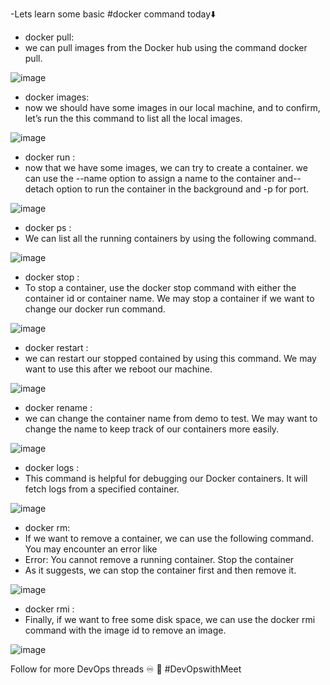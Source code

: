 -Lets learn some basic #docker command today⬇️

- docker pull:
- we can pull images from the Docker hub using the command docker pull.

![image](https://user-images.githubusercontent.com/32546363/211553235-d7398591-3806-4aab-8ca7-ca7396356be5.png)

- docker images:
- now we should have some images in our local machine, and to confirm, let’s run the this command to list all the local images. 

![image](https://user-images.githubusercontent.com/32546363/211553371-764992d8-3d5c-4ada-8052-fa37440d8a95.png)

- docker run :
- now that we have some images, we can try to create a container. we can use the --name option to assign a name to the container and--detach option to run the container in the background and -p for port.

![image](https://user-images.githubusercontent.com/32546363/211553457-1d1702df-b1af-464e-a7da-e0ed4cad5e4f.png)

- docker ps :
- We can list all the running containers by using the following command.

![image](https://user-images.githubusercontent.com/32546363/211553549-c6a2fe51-59e0-455e-ae79-df6f6766683a.png)

- docker stop :
- To stop a container, use the docker stop command with either the container id or container name. We may stop a container if we want to change our docker run command.

![image](https://user-images.githubusercontent.com/32546363/211553639-c37f30a1-5cda-4c76-97bf-30ff64b6879c.png)

- docker restart :
- we can restart our stopped contained by using this command. We may want to use this after we reboot our machine.

![image](https://user-images.githubusercontent.com/32546363/211553708-018ec238-1bd2-4e01-9c5e-fbf39edc9dd7.png)

- docker rename :
- we can change the container name from demo to test. We may want to change the name to keep track of our containers more easily.

![image](https://user-images.githubusercontent.com/32546363/211553792-26faf5ba-e525-4885-b1a6-5544f35a6645.png)

-  docker logs :
- This command is helpful for debugging our Docker containers. It will fetch logs from a specified container.

![image](https://user-images.githubusercontent.com/32546363/211553857-df876d4a-72aa-4373-8d2a-9da15a769ec8.png)

- docker rm:
- If we want to remove a container, we can use the following command. You may encounter an error like
- Error: You cannot remove a running container. Stop the container 
- As it suggests, we can stop the container first and then remove it.

![image](https://user-images.githubusercontent.com/32546363/211553971-15f624ab-6133-462e-815f-3c3a049aef94.png)

- docker rmi : 
- Finally, if we want to free some disk space, we can use the docker rmi command with the image id to remove an image.

![image](https://user-images.githubusercontent.com/32546363/211554065-fc814775-51eb-4711-b702-05449402e90b.png)

Follow for more DevOps threads ♾ 🚀
#DevOpswithMeet
